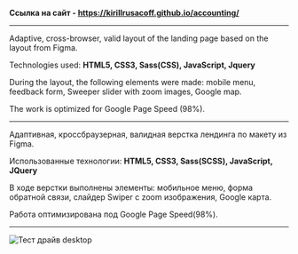 <b>Ссылка на сайт - https://kirillrusacoff.github.io/accounting/ </b>

********************
Adaptive, cross-browser, valid layout of the landing page based on the layout from Figma. 

Technologies used: <b>HTML5, CSS3, Sass(CSS), JavaScript, Jquery</b>

During the layout, the following elements were made: mobile menu, feedback form, Sweeper slider with zoom images, Google map.

The work is optimized for Google Page Speed (98%).

********************

Адаптивная, кроссбраузерная, валидная верстка лендинга по макету из Figma. 

Использованные технологии: <b>HTML5, CSS3, Sass(SCSS), JavaScript, JQuery</b>

В ходе верстки выполнены элементы: мобильное меню, форма обратной связи, слайдер Swiper с zoom изображения, Google карта.

Работа оптимизирована под  Google Page Speed(98%).

********************

![Тест драйв desktop](https://github.com/KirillRusacoff/accounting/assets/121468262/811a3f6b-955c-4557-a249-32f655455e51)
